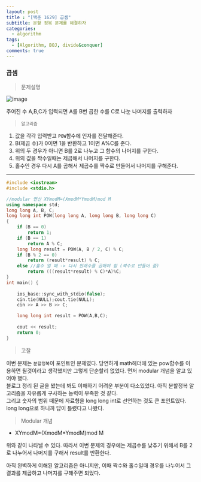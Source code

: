 ```yaml
---
layout: post
title : "[백준 1629] 곱셈"
subtitle: 분할 정복 문제를 해결하자
categories:
  - algorithm
tags:
  - [Algorithm, BOJ, divide&conquer]
comments: true
---
```


### 곱셈

> 문제설명    

![image](https://user-images.githubusercontent.com/55472510/117609734-796a7800-b19b-11eb-8ea4-4b09ea378e84.png)

주어진 수 A,B,C가 입력되면 A를 B번 곱한 수를 C로 나눈 나머지를 출력하자

> `알고리즘`
1. 값을 각각 입력받고 `POW`함수에 인자를 전달해준다. 
2. B(제곱 수)가 0이면 1을 반환하고 1이면 A%C를 준다.
3. 위의 두 경우가 아니면 B를 2로 나누고 그 함수의 나머지를 구한다.
4. 위의 값을 짝수일때는 제곱해서 나머지를 구한다.
5. 홀수인 경우 다시 A를 곱해서 제곱수를 짝수로 만들어서 나머지를 구해준다.  

***
   
   

```cpp
#include <iostream>
#include <stdio.h>

//modular 연산 XYmodM=(XmodM*YmodM)mod M
using namespace std;
long long A, B, C;
long long int POW(long long A, long long B, long long C)
{
	if (B == 0)
		return 1;
	if (B == 1)
		return A % C;
	long long result = POW(A, B / 2, C) % C;
	if (B % 2 == 0)
		return (result*result) % C;
	else //홀수 일 때 -> 다시 원래수를 곱해야 함 (짝수로 만들어 줌) 
		return (((result*result) % C)*A)%C;
}
int main() {
	
	ios_base::sync_with_stdio(false);
	cin.tie(NULL);cout.tie(NULL);
	cin >> A >> B >> C;

	long long int result = POW(A,B,C);
	
	cout << result;
	return 0;
}
```   
> 고찰   

이번 문제는 `분할정복`이 포인트인 문제였다. 당연하게 math헤더에 있는 pow함수를 이용하면 될것이라고 생각했지만 그렇게 단순할리 없었다.
먼저 modular 개념을 알고 있어야 했다.    
블로그 정리 된 글을 봤는데 봐도 이해하기 어려운 부분이 다소있었다. 아직 분할정복 알고리즘을 자유롭게 구사하는 능력이 부족한 것 같다.   
그리고 숫자의 범위 때문에 자료형을 long long int로 선언하는 것도 큰 포인트였다.
long long으로 하니까 답이 틀렸다고 나왔다. 

> Modular 개념
- XYmodM=(XmodM*YmodM)mod M   

위와 같이 나타낼 수 있다. 따라서 이번 문제의 경우에는 제곱수를 낮추기 위해서 B를 2로 나누어서 나머지를 구해서 result를 반환한다.   

아직 완벽하게 이해된 알고리즘은 아니지만, 이때 짝수와 홀수일때 경우를 나누어서 그 결과를 제곱하고 나머지를 구해주면 되었다.
